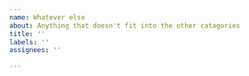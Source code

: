 ```yaml
---
name: Whatever else
about: Anything that doesn't fit into the other catagories
title: ''
labels: ''
assignees: ''

---
```



